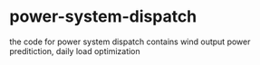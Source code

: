 # power-system-dispatch
the code for power system dispatch contains wind output power preditiction, daily load optimization
